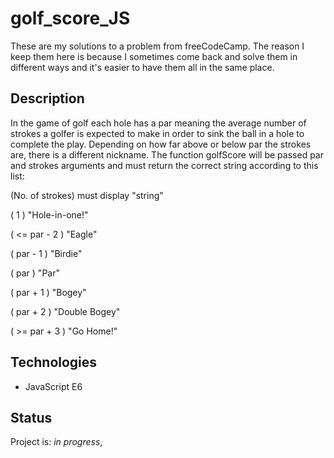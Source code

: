 # golf_score_JS
These are my solutions to a problem from freeCodeCamp. The reason I keep them here is because I sometimes come back and solve them in different ways and it's easier to have them all in the same place.

## Description
In the game of golf each hole has a par meaning the average number of strokes a golfer is expected to make in order to sink the ball in a hole to complete the play. Depending on how far above or below par the strokes are, there is a different nickname.  The function golfScore will be passed par and strokes arguments and must return the correct string according to this list:

(No. of strokes)  must display "string"

(  1  )         "Hole-in-one!"

( <= par - 2 )  "Eagle"

( par - 1 )     "Birdie"

(   par   )     "Par"

( par + 1 )     "Bogey"

( par + 2 )     "Double Bogey"

( >= par + 3 )  "Go Home!"


## Technologies
* JavaScript E6

## Status
Project is: _in progress_,
